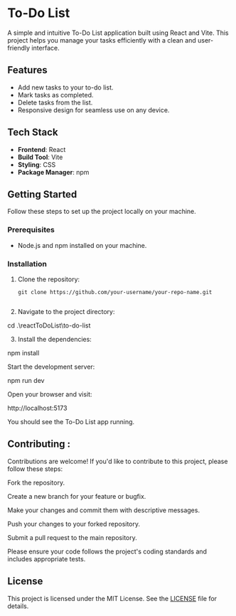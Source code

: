 # To-Do List

A simple and intuitive To-Do List application built using React and Vite. This project helps you manage your tasks efficiently with a clean and user-friendly interface.

## Features

- Add new tasks to your to-do list.
- Mark tasks as completed.
- Delete tasks from the list.
- Responsive design for seamless use on any device.

## Tech Stack

- **Frontend**: React
- **Build Tool**: Vite
- **Styling**: CSS 
- **Package Manager**: npm

## Getting Started

Follow these steps to set up the project locally on your machine.

### Prerequisites

- Node.js and npm installed on your machine.

### Installation

1. Clone the repository:

   ```
   git clone https://github.com/your-username/your-repo-name.git
  
2. Navigate to the project directory:

cd .\reactToDoList\to-do-list

3. Install the dependencies:

npm install

Start the development server:

npm run dev

Open your browser and visit:

http://localhost:5173

You should see the To-Do List app running.

## Contributing :
Contributions are welcome! If you'd like to contribute to this project, please follow these steps:

Fork the repository.

Create a new branch for your feature or bugfix.

Make your changes and commit them with descriptive messages.

Push your changes to your forked repository.

Submit a pull request to the main repository.

Please ensure your code follows the project's coding standards and includes appropriate tests.

## License
This project is licensed under the MIT License. See the <a href="LICENSE">LICENSE</a> file for details.
